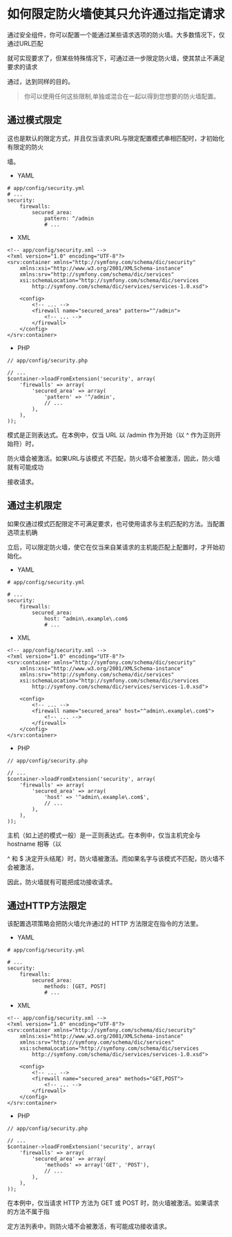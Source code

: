 # 如何限定防火墙使其只允许通过指定请求

通过安全组件，你可以配置一个能通过某些请求选项的防火墙。大多数情况下，仅通过URL匹配

就可实现要求了，但某些特殊情况下，可通过进一步限定防火墙，使其禁止不满足要求的请求

通过，达到同样的目的。

> 你可以使用任何这些限制,单独或混合在一起以得到您想要的防火墙配置。

## 通过模式限定

这也是默认的限定方式，并且仅当请求URL与限定配置模式串相匹配时，才初始化有限定的防火

墙。
 
- YAML
```
# app/config/security.yml  
# ...
security:
    firewalls:
        secured_area:
            pattern: ^/admin
            # ...
```

- XML
```
<!-- app/config/security.xml -->
<?xml version="1.0" encoding="UTF-8"?>
<srv:container xmlns="http://symfony.com/schema/dic/security"
    xmlns:xsi="http://www.w3.org/2001/XMLSchema-instance"
    xmlns:srv="http://symfony.com/schema/dic/services"
    xsi:schemaLocation="http://symfony.com/schema/dic/services
        http://symfony.com/schema/dic/services/services-1.0.xsd">
 
    <config>
        <!-- ... -->
        <firewall name="secured_area" pattern="^/admin">
            <!-- ... -->
        </firewall>
    </config>
</srv:container>
```

- PHP
```
// app/config/security.php

// ...
$container->loadFromExtension('security', array(
    'firewalls' => array(
        'secured_area' => array(
            'pattern' => '^/admin',
            // ...
        ),
    ),
));
```

模式是正则表达式。在本例中，仅当 URL 以 /admin 作为开始（以 ^ 作为正则开始符）时，

防火墙会被激活。如果URL与该模式 不匹配，防火墙不会被激活，因此，防火墙就有可能成功

接收请求。
  
## 通过主机限定

如果仅通过模式匹配限定不可满足要求，也可使用请求与主机匹配的方法。当配置选项主机确

立后，可以限定防火墙，使它在仅当来自某请求的主机能匹配上配置时，才开始初始化。

- YAML
```
# app/config/security.yml  

# ...
security:
    firewalls:
        secured_area:
            host: ^admin\.example\.com$
            # ...
```

- XML
```
<!-- app/config/security.xml -->
<?xml version="1.0" encoding="UTF-8"?>
<srv:container xmlns="http://symfony.com/schema/dic/security"
    xmlns:xsi="http://www.w3.org/2001/XMLSchema-instance"
    xmlns:srv="http://symfony.com/schema/dic/services"
    xsi:schemaLocation="http://symfony.com/schema/dic/services
        http://symfony.com/schema/dic/services/services-1.0.xsd">

    <config>
        <!-- ... -->
        <firewall name="secured_area" host="^admin\.example\.com$">
            <!-- ... -->
        </firewall>
    </config>
</srv:container>
```

- PHP
```
// app/config/security.php

// ...
$container->loadFromExtension('security', array(
    'firewalls' => array(
        'secured_area' => array(
            'host' => '^admin\.example\.com$',
            // ...
        ),
    ),
));
```

主机（如上述的模式一般）是一正则表达式。在本例中，仅当主机完全与 hostname 相等（以 

^ 和 $ 决定开头结尾）时，防火墙被激活。而如果名字与该模式不匹配，防火墙不会被激活，

因此，防火墙就有可能把成功接收请求。
  
## 通过HTTP方法限定

该配置选项策略会把防火墙允许通过的 HTTP 方法限定在指令的方法里。

- YAML
```
# app/config/security.yml

# ...
security:
    firewalls:
        secured_area:
            methods: [GET, POST]
            # ...
```

- XML
```
<!-- app/config/security.xml -->
<?xml version="1.0" encoding="UTF-8"?>
<srv:container xmlns="http://symfony.com/schema/dic/security"
    xmlns:xsi="http://www.w3.org/2001/XMLSchema-instance"
    xmlns:srv="http://symfony.com/schema/dic/services"
    xsi:schemaLocation="http://symfony.com/schema/dic/services
        http://symfony.com/schema/dic/services/services-1.0.xsd">

    <config>
        <!-- ... -->
        <firewall name="secured_area" methods="GET,POST">
            <!-- ... -->
        </firewall>
    </config>
</srv:container>
```

- PHP
```
// app/config/security.php

// ...
$container->loadFromExtension('security', array(
    'firewalls' => array(
        'secured_area' => array(
            'methods' => array('GET', 'POST'),
            // ...
        ),
    ),
));
```

在本例中，仅当请求 HTTP 方法为 GET 或 POST 时，防火墙被激活。如果请求的方法不属于指

定方法列表中，则防火墙不会被激活，有可能成功接收请求。
